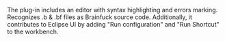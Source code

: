 The plug-in includes an editor with syntax highlighting and errors marking. Recognizes .b & .bf files as Brainfuck source code. Additionally, it contributes to Eclipse UI by adding "Run configuration" and "Run Shortcut" to the workbench.